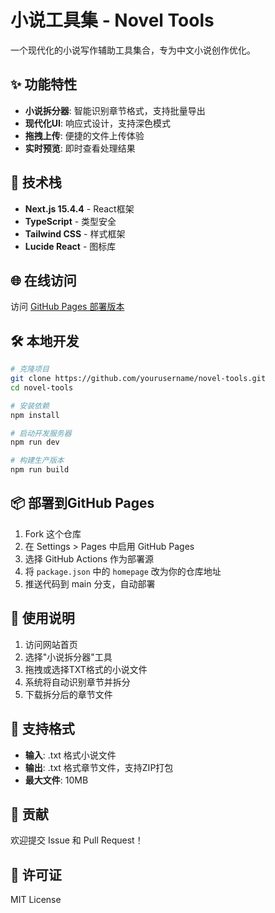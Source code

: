 # 小说工具集 - Novel Tools

一个现代化的小说写作辅助工具集合，专为中文小说创作优化。

## ✨ 功能特性

- **小说拆分器**: 智能识别章节格式，支持批量导出
- **现代化UI**: 响应式设计，支持深色模式
- **拖拽上传**: 便捷的文件上传体验
- **实时预览**: 即时查看处理结果

## 🚀 技术栈

- **Next.js 15.4.4** - React框架
- **TypeScript** - 类型安全
- **Tailwind CSS** - 样式框架
- **Lucide React** - 图标库

## 🌐 在线访问

访问 [GitHub Pages 部署版本](https://yourusername.github.io/novel-tools)

## 🛠️ 本地开发

```bash
# 克隆项目
git clone https://github.com/yourusername/novel-tools.git
cd novel-tools

# 安装依赖
npm install

# 启动开发服务器
npm run dev

# 构建生产版本
npm run build
```

## 📦 部署到GitHub Pages

1. Fork 这个仓库
2. 在 Settings > Pages 中启用 GitHub Pages
3. 选择 GitHub Actions 作为部署源
4. 将 `package.json` 中的 `homepage` 改为你的仓库地址
5. 推送代码到 main 分支，自动部署

## 🎯 使用说明

1. 访问网站首页
2. 选择"小说拆分器"工具
3. 拖拽或选择TXT格式的小说文件
4. 系统将自动识别章节并拆分
5. 下载拆分后的章节文件

## 📄 支持格式

- **输入**: .txt 格式小说文件
- **输出**: .txt 格式章节文件，支持ZIP打包
- **最大文件**: 10MB

## 🤝 贡献

欢迎提交 Issue 和 Pull Request！

## 📄 许可证

MIT License
